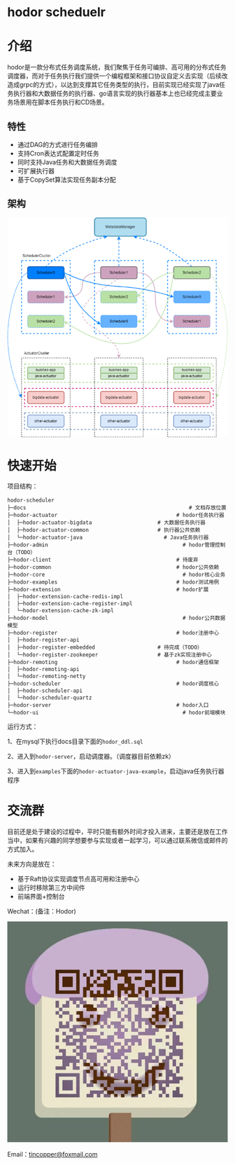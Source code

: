 #  hodor scheduelr
# 介绍

hodor是一款分布式任务调度系统，我们聚焦于任务可编排、高可用的分布式任务调度器，而对于任务执行我们提供一个编程框架和接口协议自定义去实现（后续改造成grpc的方式），以达到支撑其它任务类型的执行，目前实现已经实现了java任务执行器和大数据任务的执行器、go语言实现的执行器基本上也已经完成主要业务场景用在脚本任务执行和CD场景。

## 特性

- 通过DAG的方式进行任务编排
- 支持Cron表达式配置定时任务
- 同时支持Java任务和大数据任务调度
- 可扩展执行器
- 基于CopySet算法实现任务副本分配
## 架构

![hodor架构设计图](docs/assets/img/hodor%E6%9E%B6%E6%9E%84%E8%AE%BE%E8%AE%A1%E5%9B%BE.png)

# 快速开始

项目结构：

```
hodor-scheduler
├─docs											          # 文档存放位置
├─hodor-actuator								      # hodor任务执行器
│  ├─hodor-actuator-bigdata						# 大数据任务执行器
│  ├─hodor-actuator-common						# 执行器公共依赖
│  └─hodor-actuator-java						  # Java任务执行器
├─hodor-admin									        # hodor管理控制台（TODO）
├─hodor-client									      # 待废弃
├─hodor-common									      # hodor公共依赖
├─hodor-core									        # hodor核心业务
├─hodor-examples								      # hodor测试用例
├─hodor-extension								      # hodor扩展
│  ├─hodor-extension-cache-redis-impl
│  ├─hodor-extension-cache-register-impl
│  └─hodor-extension-cache-zk-impl
├─hodor-model									        # hodor公共数据模型
├─hodor-register								      # hodor注册中心
│  ├─hodor-register-api
│  ├─hodor-register-embedded					# 待完成（TODO）
│  └─hodor-register-zookeeper					# 基于zk实现注册中心
├─hodor-remoting								      # hodor通信框架
│  ├─hodor-remoting-api
│  └─hodor-remoting-netty
├─hodor-scheduler								      # hodor调度核心
│  ├─hodor-scheduler-api
│  └─hodor-scheduler-quartz
├─hodor-server									      # hodor入口
└─hodor-ui										        # hodor前端模块
```

运行方式：

1、在mysql下执行docs目录下面的`hodor_ddl.sql`

2、进入到`hodor-server`，启动调度器。（调度器目前依赖zk）

3、进入到`examples`下面的`hodor-actuator-java-example`，启动java任务执行器程序

# 交流群

目前还是处于建设的过程中，平时只能有额外时间才投入进来，主要还是放在工作当中，如果有兴趣的同学想要参与实现或者一起学习，可以通过联系微信或邮件的方式加入。

未来方向是放在：

- 基于Raft协议实现调度节点高可用和注册中心
- 运行时移除第三方中间件
- 前端界面+控制台

Wechat：(备注：Hodor)

![image-20220529141555032](docs/assets/img/wechat.png)

Email：tincopper@foxmail.com



